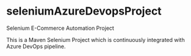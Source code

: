 # seleniumAzureDevopsProject
Selenium E-Commerce Automation Project 

This is a Maven Selenium Project which is continuously integrated with Azure DevOps pipeline. 



